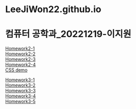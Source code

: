 # LeeJiWon22.github.io

컴퓨터 공학과_20221219-이지원
=============

<a href="https://leejiwon22.github.io/Homework2-1.html">Homework2-1<br>
<a href="https://LeeJiWon22.github.io/Homework2-2.html">Homework2-2<br>
<a href="https://LeeJiWon22.github.io/Homework2-3.html">Homework2-3<br>
<a href="https://LeeJiWon22.github.io/Homework2-4.html">Homework2-4<br>
<a href="https://leejiwon22.github.io/CSS%20demo.html">CSS demo<br>

<a href="https://LeeJiWon22.github.io/Homework3-1.html">Homework3-1<br>
<a href="https://LeeJiWon22.github.io/Homework3-2.html">Homework3-2<br>
<a href="https://LeeJiWon22.github.io/Homework3-3.html">Homework3-3<br>
<a href="https://LeeJiWon22.github.io/Homework3-4.html">Homework3-4<br>
<a href="https://LeeJiWon22.github.io/Homework3-5.html">Homework3-5<br>
